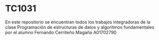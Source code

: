 # TC1031
En este repositorio se encuentran todos los trabajos integradoras de la clase Programación de estructuras de datos y algoritmos fundamentales por el alumno Fernando Cerriteño Magaña A01702790
